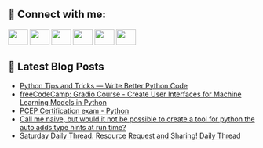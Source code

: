 ## 🔎 Connect with me:
[<img height="32" width="40" src="https://cdn.jsdelivr.net/npm/simple-icons@v5/icons/telegram.svg" />](https://t.me/bullbesh)
[<img height="32" width="40" src="https://cdn.jsdelivr.net/npm/simple-icons@v5/icons/vk.svg" />](https://vk.com/bullbesh)
[<img height="32" width="40" src="https://cdn.jsdelivr.net/npm/simple-icons@v5/icons/twitter.svg" />](https://twitter.com/bullbesh1)
[<img height="32" width="40" src="https://cdn.jsdelivr.net/npm/simple-icons@v5/icons/instagram.svg" />](https://www.instagram.com/bullbesh)
[<img height="32" width="40" src="https://cdn.jsdelivr.net/npm/simple-icons@v5/icons/reddit.svg" />](https://www.reddit.com/user/bullbesh)
[<img height="32" width="40" src="https://cdn.jsdelivr.net/npm/simple-icons@v5/icons/youtube.svg" />](https://www.youtube.com/channel/UCtfjRs6uzgq5mfm8S06WTcg)

## 📕 Latest Blog Posts
<!-- BLOG-POST-LIST:START -->
- [Python Tips and Tricks — Write Better Python Code](https://www.reddit.com/r/Python/comments/u9ziwb/python_tips_and_tricks_write_better_python_code/)
- [freeCodeCamp: Gradio Course - Create User Interfaces for Machine Learning Models in Python](https://www.reddit.com/r/Python/comments/u9y93f/freecodecamp_gradio_course_create_user_interfaces/)
- [PCEP Certification exam - Python](https://www.reddit.com/r/Python/comments/u9x1e4/pcep_certification_exam_python/)
- [Call me naive, but would it not be possible to create a tool for python the auto adds type hints at run time?](https://www.reddit.com/r/Python/comments/u9sdwa/call_me_naive_but_would_it_not_be_possible_to/)
- [Saturday Daily Thread: Resource Request and Sharing! Daily Thread](https://www.reddit.com/r/Python/comments/u9sdh3/saturday_daily_thread_resource_request_and/)
<!-- BLOG-POST-LIST:END -->
